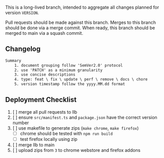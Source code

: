 This is a long-lived branch, intended to aggregate all changes planned for version `VERSION`.

Pull requests should be made against this branch. Merges to this branch should be done via a merge commit. When ready, this branch should be merged to main via a squash commit.

## Changelog
```txt
Summary
	1. document grouping follow 'SemVer2.0' protocol
	2. use 'PATCH' as a minimum granularity
	3. use concise descriptions
	4. type: feat \ fix \ update \ perf \ remove \ docs \ chore
	5. version timestamp follow the yyyy.MM.dd format
```

## Deployment Checklist
1. [ ] merge all pull requests to llb
2. [ ] ensure `src/manifest.ts` and `package.json` have the correct version number
3. [ ] use makefile to generate zips (`make chrome`, `make firefox`)
    - [ ] chrome should be tested with `npm run build`
    - [ ] test firefox locally using zip
4. [ ] merge llb to main
5. [ ] upload zips from `3` to chrome webstore and firefox addons

